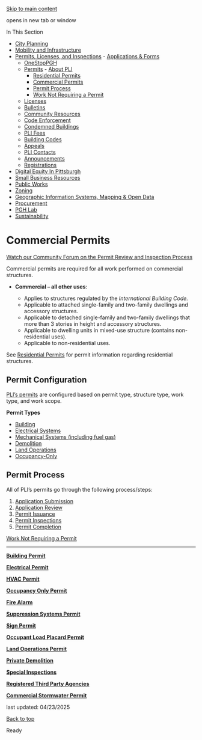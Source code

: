 [Skip to main content](https://www.pittsburghpa.gov/Business-Development/Permits-Licenses-and-Inspections/Permits/Commercial-Permits#main-content)

opens in new tab or window

In This Section

- [City Planning](https://www.pittsburghpa.gov/Business-Development/City-Planning)
- [Mobility and Infrastructure](https://www.pittsburghpa.gov/Business-Development/Mobility-and-Infrastructure)
- [Permits, Licenses, and Inspections](https://www.pittsburghpa.gov/Business-Development/Permits-Licenses-and-Inspections)  - [Applications & Forms](https://www.pittsburghpa.gov/Business-Development/Permits-Licenses-and-Inspections/Applications-Forms)
  - [OneStopPGH](https://www.pittsburghpa.gov/Business-Development/Permits-Licenses-and-Inspections/OneStopPGH)
  - [Permits](https://www.pittsburghpa.gov/Business-Development/Permits-Licenses-and-Inspections/Permits)    - [About PLI](https://www.pittsburghpa.gov/Business-Development/Permits-Licenses-and-Inspections/Permits/About-PLI)
    - [Residential Permits](https://www.pittsburghpa.gov/Business-Development/Permits-Licenses-and-Inspections/Permits/Residential-Permits)
    - [Commercial Permits](https://www.pittsburghpa.gov/Business-Development/Permits-Licenses-and-Inspections/Permits/Commercial-Permits)
    - [Permit Process](https://www.pittsburghpa.gov/Business-Development/Permits-Licenses-and-Inspections/Permits/Permit-Process)
    - [Work Not Requiring a Permit](https://www.pittsburghpa.gov/Business-Development/Permits-Licenses-and-Inspections/Permits/Work-Not-Requiring-a-Permit)
  - [Licenses](https://www.pittsburghpa.gov/Business-Development/Permits-Licenses-and-Inspections/Licenses)
  - [Bulletins](https://www.pittsburghpa.gov/Business-Development/Permits-Licenses-and-Inspections/PLI-Bulletins)
  - [Community Resources](https://www.pittsburghpa.gov/Business-Development/Permits-Licenses-and-Inspections/Community-Resources)
  - [Code Enforcement](https://www.pittsburghpa.gov/Business-Development/Permits-Licenses-and-Inspections/Code-Enforcement)
  - [Condemned Buildings](https://www.pittsburghpa.gov/Business-Development/Permits-Licenses-and-Inspections/Condemned-Buildings)
  - [PLI Fees](https://www.pittsburghpa.gov/Business-Development/Permits-Licenses-and-Inspections/Fees)
  - [Building Codes](https://www.pittsburghpa.gov/Business-Development/Permits-Licenses-and-Inspections/Building-Codes)
  - [Appeals](https://www.pittsburghpa.gov/Business-Development/Permits-Licenses-and-Inspections/Appeals)
  - [PLI Contacts](https://www.pittsburghpa.gov/Business-Development/Permits-Licenses-and-Inspections/Contacts)
  - [Announcements](https://www.pittsburghpa.gov/Business-Development/Permits-Licenses-and-Inspections/Announcements)
  - [Registrations](https://www.pittsburghpa.gov/Business-Development/Permits-Licenses-and-Inspections/Registrations)
- [Digital Equity In Pittsburgh](https://www.pittsburghpa.gov/Business-Development/Digital-Equity-In-Pittsburgh)
- [Small Business Resources](https://www.pittsburghpa.gov/Business-Development/Small-Business-Resources)
- [Public Works](https://www.pittsburghpa.gov/Business-Development/Public-Works)
- [Zoning](https://www.pittsburghpa.gov/Business-Development/Zoning)
- [Geographic Information Systems, Mapping & Open Data](https://www.pittsburghpa.gov/Business-Development/Geographic-Information-Systems-Mapping-Open-Data)
- [Procurement](https://www.pittsburghpa.gov/Business-Development/Procurement)
- [PGH Lab](https://www.pittsburghpa.gov/Business-Development/PGH-Lab)
- [Sustainability](https://www.pittsburghpa.gov/Business-Development/Sustainability)

# Commercial Permits

[Watch our Community Forum on the Permit Review and Inspection Process](https://www.pittsburghpa.gov/Business-Development/Permits-Licenses-and-Inspections/Community-Resources/Monthly-Community-Forum)

Commercial permits are required for all work performed on commercial structures.

- **Commercial – all other uses**:

  - Applies to structures regulated by the _International Building Code._
  - Applicable to attached single-family and two-family dwellings and accessory structures.
  - Applicable to detached single-family and two-family dwellings that more than 3 stories in height and accessory structures.
  - Applicable to dwelling units in mixed-use structure (contains non-residential uses).
  - Applicable to non-residential uses.

See [Residential Permits](https://www.pittsburghpa.gov/Business-Development/Permits-Licenses-and-Inspections/Permits/Residential-Permits) for permit information regarding residential structures.

## Permit Configuration

[PLI’s permits](https://www.pittsburghpa.gov/Business-Development/Permits-Licenses-and-Inspections/Permits) are configured based on permit type, structure type, work type, and work scope.

**Permit Types**

- [Building](https://www.pittsburghpa.gov/Business-Development/Permits-Licenses-and-Inspections/Permits/Commercial-Permits/Building-Permit)
- [Electrical Systems](https://www.pittsburghpa.gov/Business-Development/Permits-Licenses-and-Inspections/Permits/Commercial-Permits/Electrical-Permit)
- [Mechanical Systems (including fuel gas)](https://www.pittsburghpa.gov/Business-Development/Permits-Licenses-and-Inspections/Permits/Commercial-Permits/HVAC-Permit)
- [Demolition](https://www.pittsburghpa.gov/Business-Development/Permits-Licenses-and-Inspections/Permits/Commercial-Permits/Private-Demolition)
- [Land Operations](https://www.pittsburghpa.gov/Business-Development/Permits-Licenses-and-Inspections/Permits/Commercial-Permits/Land-Operations-Permit)
- [Occupancy-Only](https://www.pittsburghpa.gov/Business-Development/Permits-Licenses-and-Inspections/Permits/Commercial-Permits/Occupancy-Only-Permit)

## Permit Process

All of PLI’s permits go through the following process/steps:

1. [Application Submission](https://www.pittsburghpa.gov/Business-Development/Permits-Licenses-and-Inspections/Permits/Permit-Process)
2. [Application Review](https://www.pittsburghpa.gov/Business-Development/Permits-Licenses-and-Inspections/Permits/Permit-Process/Permit-Application-Review)
3. [Permit Issuance](https://www.pittsburghpa.gov/Business-Development/Permits-Licenses-and-Inspections/Permits/Permit-Process/Permit-Issuance)
4. [Permit Inspections](https://www.pittsburghpa.gov/Business-Development/Permits-Licenses-and-Inspections/Permits/Permit-Process/Permit-Inspections)
5. [Permit Completion](https://www.pittsburghpa.gov/Business-Development/Permits-Licenses-and-Inspections/Permits/Permit-Process/Permit-Completion)

[Work Not Requiring a Permit](https://www.pittsburghpa.gov/Business-Development/Permits-Licenses-and-Inspections/Permits/Work-Not-Requiring-a-Permit)

* * *

[**Building Permit**](https://www.pittsburghpa.gov/Business-Development/Permits-Licenses-and-Inspections/Permits/Commercial-Permits/Building-Permit)

[**Electrical Permit**](https://www.pittsburghpa.gov/Business-Development/Permits-Licenses-and-Inspections/Permits/Commercial-Permits/Electrical-Permit)

[**HVAC Permit**](https://www.pittsburghpa.gov/Business-Development/Permits-Licenses-and-Inspections/Permits/Commercial-Permits/HVAC-Permit)

[**Occupancy Only Permit**](https://www.pittsburghpa.gov/Business-Development/Permits-Licenses-and-Inspections/Permits/Commercial-Permits/Occupancy-Only-Permit)

[**Fire Alarm**](https://www.pittsburghpa.gov/Business-Development/Permits-Licenses-and-Inspections/Permits/Commercial-Permits/Fire-Alarm)

[**Suppression Systems Permit**](https://www.pittsburghpa.gov/Business-Development/Permits-Licenses-and-Inspections/Permits/Commercial-Permits/Suppression-Systems-Permit)

[**Sign Permit**](https://www.pittsburghpa.gov/Business-Development/Permits-Licenses-and-Inspections/Permits/Commercial-Permits/Sign-Permit)

[**Occupant Load Placard Permit**](https://www.pittsburghpa.gov/Business-Development/Permits-Licenses-and-Inspections/Permits/Commercial-Permits/Occupant-Load-Placard-Permit)

[**Land Operations Permit**](https://www.pittsburghpa.gov/Business-Development/Permits-Licenses-and-Inspections/Permits/Commercial-Permits/Land-Operations-Permit)

[**Private Demolition**](https://www.pittsburghpa.gov/Business-Development/Permits-Licenses-and-Inspections/Permits/Commercial-Permits/Private-Demolition)

[**Special Inspections**](https://www.pittsburghpa.gov/Business-Development/Permits-Licenses-and-Inspections/Permits/Commercial-Permits/Special-Inspections)

[**Registered Third Party Agencies**](https://www.pittsburghpa.gov/Business-Development/Permits-Licenses-and-Inspections/Permits/Commercial-Permits/Registered-Third-Party-Agencies)

[**Commercial Stormwater Permit**](https://www.pittsburghpa.gov/Business-Development/Permits-Licenses-and-Inspections/Permits/Commercial-Permits/Commercial-Stormwater-Permit)

last updated: 04/23/2025

[Back to top](https://www.pittsburghpa.gov/Business-Development/Permits-Licenses-and-Inspections/Permits/Commercial-Permits#body-top)

Ready
